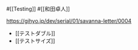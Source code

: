 #[[Testing]] #[[和田卓人]]

<https://gihyo.jp/dev/serial/01/savanna-letter/0004>

- [[テストダブル]]
- [[テストサイズ]]